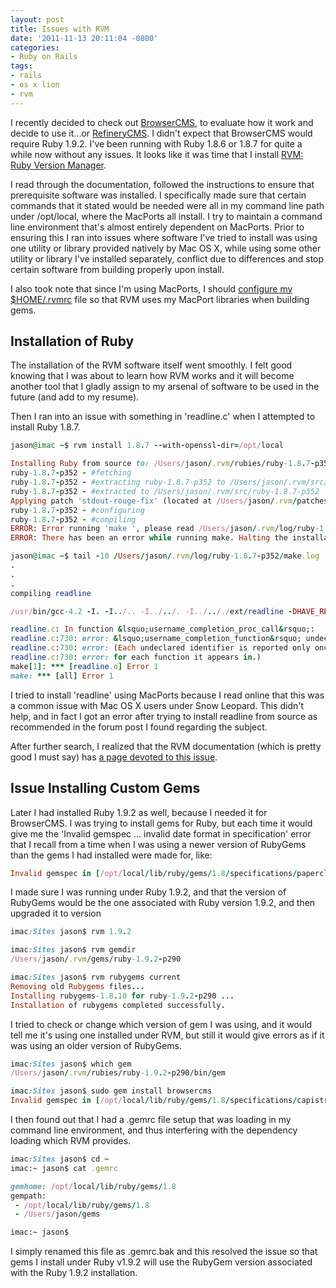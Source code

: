 ```yaml
---
layout: post
title: Issues with RVM
date: '2011-11-13 20:11:04 -0800'
categories:
- Ruby on Rails
tags:
- rails
- os x lion
- rvm
---
```


I recently decided to check out [BrowserCMS][1], to evaluate how it work and
decide to use it...or [RefineryCMS][2]. I didn't expect that BrowserCMS would
require Ruby 1.9.2. I've been running with Ruby 1.8.6 or 1.8.7 for quite a
while now without any issues. It looks like it was time that I install
[RVM: Ruby Version Manager][3].

I read through the documentation, followed the instructions to ensure that
prerequisite software was installed. I specifically made sure that certain
commands that it stated would be needed were all in my command line path under
/opt/local, where the MacPorts all install. I try to maintain a command line
environment that's almost entirely dependent on MacPorts. Prior to ensuring
this I ran into issues where software I've tried to install was using one
utility or library provided natively by Mac OS X, while using some other
utility or library I've installed separately, conflict due to differences and
stop certain software from building properly upon install.

I also took note that since I'm using MacPorts, I should
[configure my $HOME/.rvmrc][4] file so that RVM uses my MacPort libraries when
building gems.

## Installation of Ruby

The installation of the RVM software itself went smoothly. I felt good knowing
that I was about to learn how RVM works and it will become another tool that I
gladly assign to my arsenal of software to be used in the future (and add to
my resume).

Then I ran into an issue with something in 'readline.c' when I attempted to
install Ruby 1.8.7.

``` ruby
jason@imac ~$ rvm install 1.8.7 --with-openssl-dir=/opt/local

Installing Ruby from source to: /Users/jason/.rvm/rubies/ruby-1.8.7-p352, this may take a while depending on your cpu(s)...
ruby-1.8.7-p352 - #fetching
ruby-1.8.7-p352 - #extracting ruby-1.8.7-p352 to /Users/jason/.rvm/src/ruby-1.8.7-p352
ruby-1.8.7-p352 - #extracted to /Users/jason/.rvm/src/ruby-1.8.7-p352
Applying patch 'stdout-rouge-fix' (located at /Users/jason/.rvm/patches/ruby/1.8.7/stdout-rouge-fix.patch)
ruby-1.8.7-p352 - #configuring
ruby-1.8.7-p352 - #compiling
ERROR: Error running 'make ', please read /Users/jason/.rvm/log/ruby-1.8.7-p352/make.log
ERROR: There has been an error while running make. Halting the installation.

jason@imac ~$ tail -10 /Users/jason/.rvm/log/ruby-1.8.7-p352/make.log
.
.
.
compiling readline

/usr/bin/gcc-4.2 -I. -I../.. -I../../. -I../.././ext/readline -DHAVE_READLINE_READLINE_H -DHAVE_READLINE_HISTORY_H -DHAVE_RL_FILENAME_COMPLETION_FUNCTION -DHAVE_RL_COMPLETION_MATCHES -DHAVE_RL_DEPREP_TERM_FUNCTION -DHAVE_RL_COMPLETION_APPEND_CHARACTER -DHAVE_RL_BASIC_WORD_BREAK_CHARACTERS -DHAVE_RL_COMPLETER_WORD_BREAK_CHARACTERS -DHAVE_RL_BASIC_QUOTE_CHARACTERS -DHAVE_RL_COMPLETER_QUOTE_CHARACTERS -DHAVE_RL_FILENAME_QUOTE_CHARACTERS -DHAVE_RL_ATTEMPTED_COMPLETION_OVER -DHAVE_RL_LIBRARY_VERSION -DHAVE_RL_EVENT_HOOK -DHAVE_RL_CLEANUP_AFTER_SIGNAL -DHAVE_REPLACE_HISTORY_ENTRY -DHAVE_REMOVE_HISTORY -I/opt/local/include -D_XOPEN_SOURCE -D_DARWIN_C_SOURCE  -I/opt/local/include -fno-common -arch x86_64 -g -Os -pipe -no-cpp-precomp  -fno-common -pipe -fno-common   -c readline.c

readline.c: In function &lsquo;username_completion_proc_call&rsquo;:
readline.c:730: error: &lsquo;username_completion_function&rsquo; undeclared (first use in this function)
readline.c:730: error: (Each undeclared identifier is reported only once
readline.c:730: error: for each function it appears in.)
make[1]: *** [readline.o] Error 1
make: *** [all] Error 1
```

I tried to install 'readline' using MacPorts because I read online that this
was a common issue with Mac OS X users under Snow Leopard. This didn't help,
and in fact I got an error after trying to install readline from source as
recommended in the forum post I found regarding the subject.

After further search, I realized that the RVM documentation (which is pretty
good I must say) has [a page devoted to this issue][5].

## Issue Installing Custom Gems

Later I had installed Ruby 1.9.2 as well, because I needed it for BrowserCMS.
I was trying to install gems for Ruby, but each time it would give me the
'Invalid gemspec ... invalid date format in specification' error that I recall
from a time when I was using a newer version of RubyGems than the gems I had
installed were made for, like:

``` ruby
Invalid gemspec in [/opt/local/lib/ruby/gems/1.8/specifications/paperclip-2.4.3.gemspec]: invalid date format in specification: "2011-10-05 00:00:00.000000000Z"
```

I made sure I was running under Ruby 1.9.2, and that the version of RubyGems
would be the one associated with Ruby version 1.9.2, and then upgraded it to
version

``` ruby
imac:Sites jason$ rvm 1.9.2

imac:Sites jason$ rvm gemdir
/Users/jason/.rvm/gems/ruby-1.9.2-p290

imac:Sites jason$ rvm rubygems current
Removing old Rubygems files...
Installing rubygems-1.8.10 for ruby-1.9.2-p290 ...
Installation of rubygems completed successfully.
```

I tried to check or change which version of gem I was using, and it would tell
me it's using one installed under RVM, but still it would give errors as if it
was using an older version of RubyGems.

``` ruby
imac:Sites jason$ which gem
/Users/jason/.rvm/rubies/ruby-1.9.2-p290/bin/gem

imac:Sites jason$ sudo gem install browsercms
Invalid gemspec in [/opt/local/lib/ruby/gems/1.8/specifications/capistrano-2.9.0.gemspec]: invalid date format in specification: "2011-09-24 00:00:00.000000000Z"
```

I then found out that I had a .gemrc file setup that was loading in my command
line environment, and thus interfering with the dependency loading which RVM
provides.

``` ruby
imac:Sites jason$ cd ~
imac:~ jason$ cat .gemrc

gemhome: /opt/local/lib/ruby/gems/1.8
gempath:
 - /opt/local/lib/ruby/gems/1.8
 - /Users/jason/gems

imac:~ jason$
```

I simply renamed this file as .gemrc.bak and this resolved the issue so that
gems I install under Ruby v1.9.2 will use the RubyGem version associated with
the Ruby 1.9.2 installation.

[1]: http://www.browsercms.org/
[2]: http://www.refinerycms.com/
[3]: https://rvm.beginrescueend.com/
[4]: https://rvm.beginrescueend.com/integration/macports/
[5]: https://rvm.beginrescueend.com/packages/readline/

